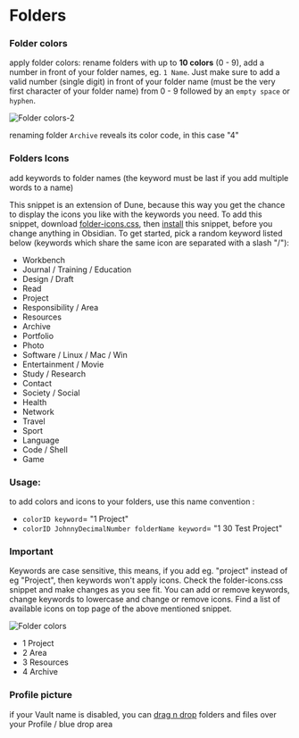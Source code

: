 # Folders

### Folder colors
apply folder colors: rename folders with up to **10 colors** (0 - 9), add a number in front of your folder names,  eg. `1 Name`.
Just make sure to add a valid number (single digit) in front of your folder name (must be the very first character of your folder name) from 0 - 9 followed by an `empty space` or `hyphen`.

![Folder colors-2](https://github.com/Jopp-gh/Obsidian-Dune84/assets/48620536/460ec1dd-484e-4787-89f2-9e4bb3f6b09b)

renaming folder `Archive` reveals its color code, in this case "4"


### Folders Icons
add keywords to folder names (the keyword must be last if you add multiple words to a name)

This snippet is an extension of Dune, because this way you get the chance to display the icons you like with the keywords you need. 
To add this snippet, download [folder-icons.css](https://github.com/Jopp-gh/Obsidian-Dune84/blob/main/snippets/folder-icons.css), then [install](https://help.obsidian.md/Extending+Obsidian/CSS+snippets) this snippet, before you change anything in Obsidian. 
To get started, pick a random keyword listed below (keywords which share the same icon are separated with a slash "/"): 

- Workbench
- Journal / Training / Education
- Design / Draft
- Read
- Project
- Responsibility / Area
- Resources
- Archive
- Portfolio
- Photo
- Software / Linux / Mac / Win
- Entertainment / Movie
- Study / Research
- Contact
- Society / Social
- Health
- Network
- Travel
- Sport
- Language
- Code / Shell
- Game

### Usage:

 to add colors and icons to your folders, use this name convention : 
- `colorID keyword`= "1 Project"
- `colorID JohnnyDecimalNumber folderName keyword`= "1 30 Test Project" 

### Important

Keywords are case sensitive, this means, if you add eg. "project" instead of eg "Project", then keywords won't apply icons.
Check the folder-icons.css snippet and make changes as you see fit. You can add or remove keywords, change keywords to lowercase and change or remove icons. Find a list of available icons on top page of the above mentioned snippet.


![Folder colors](https://github.com/Jopp-gh/Obsidian-Dune84/assets/48620536/b3474617-369d-4f66-82c5-e37aa12a9c0b)

- 1 Project
- 2 Area
- 3 Resources
- 4 Archive

### Profile picture

if your Vault name is disabled, you can [drag n drop](https://github.com/Jopp-gh/Obsidian-Dune84/edit/main/Wiki/Profile.md) folders and files over your Profile / blue drop area

